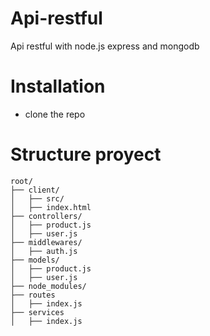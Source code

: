 # Api-restful
Api restful with node.js  express  and mongodb


# Installation
* clone the repo 

# Structure proyect
```
root/
├── client/
│   ├── src/
│   ├── index.html
├── controllers/
│   ├── product.js
│   ├── user.js
├── middlewares/
│   ├── auth.js
├── models/
│   ├── product.js
│   ├── user.js
├── node_modules/
├── routes
│   ├── index.js
├── services
│   ├── index.js
```